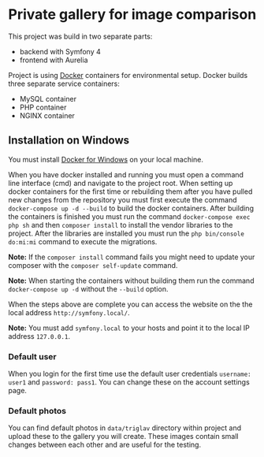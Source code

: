 # Private gallery for image comparison

This project was build in two separate parts:
- backend with Symfony 4
- frontend with Aurelia

Project is using [Docker](https://www.docker.com/ "Docker") containers for environmental setup. Docker builds three separate service containers:
- MySQL container
- PHP container
- NGINX container

## Installation on Windows

You must install [Docker for Windows](https://store.docker.com/editions/community/docker-ce-desktop-windows "Docker for Windows") on your local machine.

When you have docker installed and running you must open a command line interface (cmd) and navigate to the project root.
When setting up docker containers for the first time or rebuilding them after you have pulled new changes from the repository you must first execute the command `docker-compose up -d --build` to build the docker containers.
After building the containers is finished you must run the command `docker-compose exec php sh` and then `composer install` to install the vendor libraries to the project.
After the libraries are installed you must run the `php bin/console do:mi:mi` command to execute the migrations.

**Note:** If the `composer install` command fails you might need to update your composer with the `composer self-update` command.

**Note:** When starting the containers without building them run the command `docker-compose up -d` without the `--build` option.

When the steps above are complete you can access the website on the the local address `http://symfony.local/`.

**Note:** You must add `symfony.local` to your hosts and point it to the local IP address `127.0.0.1`.

### Default user

When you login for the first time use the default user credentials `username: user1` and `password: pass1`. You can change these on the account settings page.

### Default photos

You can find default photos in `data/triglav` directory within project and upload these to the gallery you will create.
These images contain small changes between each other and are useful for the testing.
